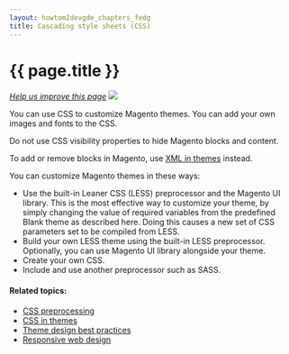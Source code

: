 ```yaml
---
layout: howtom2devgde_chapters_fedg
title: Cascading style sheets (CSS)
---
```


<h1 id="fedg_css-overview">{{ page.title }}</h1>

<p><a href="{{ site.githuburl }}frontend-dev-guide/css-topics/css-overview.md" target="_blank"><em>Help us improve this page</em></a>&nbsp;<img src="{{ site.baseurl }}common/images/newWindow.gif"/></p>

You can use CSS to customize Magento themes. You can add your own images and fonts to the CSS.

Do not use CSS visibility properties to hide Magento blocks and content.

To add or remove blocks in Magento, use <a href="{{ site.gdeurl }}frontend-dev-guide/layouts/layout-xml-instrux.html">XML in themes</a> instead.

You can customize Magento themes in these ways:

*	Use the built-in Leaner CSS (LESS) preprocessor and the Magento UI library.
    This is the most effective way to customize your theme, by simply changing the value of required variables from the predefined Blank theme as described here.
    Doing this causes a new set of CSS parameters set to be compiled from LESS.
*	Build your own LESS theme using the built-in LESS preprocessor.
    Optionally, you can use Magento UI library alongside your theme.
*	Create your own CSS.
*	Include and use another preprocessor such as SASS.


#### Related topics:

*	<a href="{{ site.gdeurl }}frontend-dev-guide/css-topics/css-preprocess.html">CSS preprocessing</a>
*	<a href="{{ site.gdeurl }}frontend-dev-guide/css-topics/css-themes.html">CSS in themes</a>
*	<a href="{{ site.gdeurl }}frontend-dev-guide/themes/theme-best-practices.html">Theme design best practices</a>
*	<a href="{{ site.gdeurl }}frontend-dev-guide/responsive-web-design/rwd_overview.html">Responsive web design</a>
